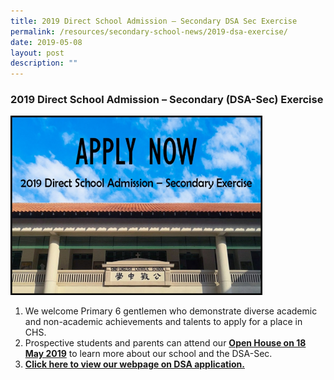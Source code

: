 ```yaml
---
title: 2019 Direct School Admission – Secondary DSA Sec Exercise
permalink: /resources/secondary-school-news/2019-dsa-exercise/
date: 2019-05-08
layout: post
description: ""
---
```

### 2019 Direct School Admission – Secondary (DSA-Sec) Exercise

<img src="/images/sn7.png" style="width:80%">

1.  We welcome Primary 6 gentlemen who demonstrate diverse academic and non-academic achievements and talents to apply for a place in CHS.
2.  Prospective students and parents can attend our [**Open House on 18 May 2019**](https://staging.d26k7rl81eo6rb.amplifyapp.com/prospective-students/open-house/) to learn more about our school and the DSA-Sec.
3.  [**Click here to view our webpage on DSA application.**](https://www.dsa-is.moe.gov.sg/login/mainstreamapplicant)